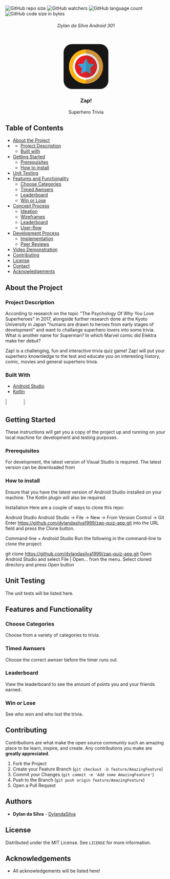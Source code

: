 <!-- PROJECT LOGO -->
<br />

![GitHub repo size](https://img.shields.io/github/repo-size/dylandasilva1999/zap-quiz-app?color=%23e61e25)
![GitHub watchers](https://img.shields.io/github/watchers/dylandasilva1999/zap-quiz-app?color=%23e61e25)
![GitHub language count](https://img.shields.io/github/languages/count/dylandasilva1999/zap-quiz-app?color=%23e61e25)
![GitHub code size in bytes](https://img.shields.io/github/languages/code-size/dylandasilva1999/zap-quiz-app?color=%23e61e25)

<h6 align="center">Dylan da Silva Android 301</h6>
<p align="center">
</br>
   
  <a href="https://github.com/dylandasilva1999/zap-quiz-app ">
    <img src="Images/App Icon.png" alt="Logo" width="140" height="140">
  </a>
  
  <h3 align="center">Zap!</h3>

  <p align="center">
    Superhero Trivia
  </p>


<!-- TABLE OF CONTENTS -->
## Table of Contents

* [About the Project](#about-the-project)
* * [Project Description](#project-description)
  * [Built with](#built-with)
* [Getting Started](#getting-started)
  * [Prerequisites](#prerequisites)
  * [How to install](#how-to-install)
* [Unit Testing](#unit-testing)
* [Features and Functionality](#features-and-functionality)
   * [Choose Categories](#choose-category)
   * [Timed Awnsers](#timed-awnsers)
   * [Leaderboard](#leaderboard)
   * [Win or Lose](#win-or-lose)
* [Concept Process](#concept-process)
   * [Ideation](#ideation)
   * [Wireframes](#wireframes)
   * [Leaderboard](#leaderboard)
   * [User-flow](#user-flow)
* [Development Process](#development-process)
   * [Implementation](#implementation)
   * [Peer Reviews](#peer-reviews)
* [Video Demonstration](#video-demonstration)
* [Contributing](#contributing)
* [License](#license)
* [Contact](#contact)
* [Acknowledgements](#acknowledgements)



<!--PROJECT DESCRIPTION-->
## About the Project

### Project Description

According to research on the topic "The Psychology Of Why You Love Superheroes" in 2017, alongside further research done at the Kyoto University in Japan "humans are drawn to heroes from early stages of development" and want to challange superhero lovers into some trivia. What is another name for Superman? In which Marvel comic did Elektra make her debut?

Zap! is a challenging, fun and interactive trivia quiz game! Zap! will put your superhero knownledge to the test and educate you on interesting history, comic, movies and general superhero trivia.

### Built With

* [Android Studio](https://developer.android.com/studio)
* [Kotlin](https://kotlinlang.org/)

<img src="https://upload.wikimedia.org/wikipedia/commons/3/34/Android_Studio_icon.svg" width="5%" height="5%">&nbsp;&nbsp;&nbsp;&nbsp;&nbsp;&nbsp;&nbsp;&nbsp;<img src="https://upload.wikimedia.org/wikipedia/commons/b/b5/Kotlin-logo.png" width="5%" height="5%">&nbsp;&nbsp;&nbsp;&nbsp;&nbsp;&nbsp;&nbsp;&nbsp;

<!-- GETTING STARTED -->
## Getting Started

These instructions will get you a copy of the project up and running on your local machine for development and testing purposes.

### Prerequisites

For development, the latest version of Visual Studio is required. The latest version can be downloaded from 

### How to install
 
Ensure that you have the latest version of Android Studio installed on your machine. The Kotlin plugin will also be required.

Installation
Here are a couple of ways to clone this repo:

Android Studio
Android Studio -> File -> New -> From Version Control -> Git
Enter https://github.com/dylandasilva1999/zap-quiz-app.git into the URL field and press the Clone button.

Command-line + Android Studio
Run the following in the command-line to clone the project:

git clone https://github.com/dylandasilva1999/zap-quiz-app.git
Open Android Studio and select File | Open... from the menu. Select cloned directory and press Open button

## Unit Testing

The unit tests will be listed here.

<!-- FEATURES AND FUNCTIONALITY-->
## Features and Functionality

### Choose Categories

Choose from a variety of categories to trivia.

### Timed Awnsers

Choose the correct awnser before the timer runs out.

### Leaderboard

View the leaderboard to see the amount of points you and your friends earned.

### Win or Lose

See who won and who lost the trivia.

<!-- CONTRIBUTING -->
## Contributing

Contributions are what make the open source community such an amazing place to be learn, inspire, and create. Any contributions you make are **greatly appreciated**.

1. Fork the Project
2. Create your Feature Branch (`git checkout -b feature/AmazingFeature`)
3. Commit your Changes (`git commit -m 'Add some AmazingFeature'`)
4. Push to the Branch (`git push origin feature/AmazingFeature`)
5. Open a Pull Request

<!-- AUTHORS -->
## Authors

* **Dylan da Silva** - [DylandaSilva](https://github.com/dylandasilva1999)

<!-- LICENSE -->
## License

Distributed under the MIT License. See `LICENSE` for more information.

<!-- ACKNOWLEDGEMENTS -->
## Acknowledgements

* All acknowledgements will be listed here!

<!-- MARKDOWN LINKS & IMAGES -->
[image1]: Images/1.png
[image2]: Images/2.png
[image3]: Images/3.png
